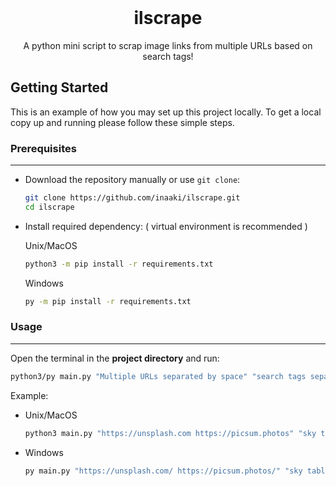 <!-- PROJECT INFO -->
<br />
<div align="center">
  <h1 align="center">ilscrape</h1>
  <p align="center">
    A python mini script to scrap image links from multiple URLs based on search tags!
  </p>
</div>

<!-- GETTING STARTED -->

## Getting Started

This is an example of how you may set up this project locally.
To get a local copy up and running please follow these simple steps.

### Prerequisites

---

- Download the repository manually or use `git clone`:

  ```sh
  git clone https://github.com/inaaki/ilscrape.git
  cd ilscrape
  ```

- Install required dependency: ( virtual environment is recommended )

  Unix/MacOS

  ```sh
  python3 -m pip install -r requirements.txt
  ```

  Windows

  ```sh
  py -m pip install -r requirements.txt
  ```

### Usage

---

Open the terminal in the **project directory** and run:

```sh
python3/py main.py "Multiple URLs separated by space" "search tags separated by space"
```

Example:

- Unix/MacOS

  ```sh
  python3 main.py "https://unsplash.com https://picsum.photos" "sky table computer 354"
  ```

- Windows

  ```sh
  py main.py "https://unsplash.com/ https://picsum.photos/" "sky table computer 354"
  ```
